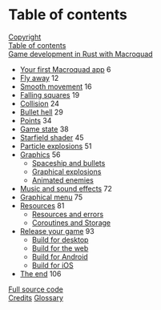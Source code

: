 # Table of contents

[Copyright](copyright.md)  
[Table of contents](SUMMARY.md)  
[Game development in Rust with Macroquad](README.md)  

- [Your first Macroquad app](./ch1-first-program.md) <span class="pagenumber onlyprint">6</span>
- [Fly away](./ch2-move-a-circle.md) <span class="pagenumber onlyprint">12</span>
- [Smooth movement](./ch3-smooth-movement.md) <span class="pagenumber onlyprint">16</span>
- [Falling squares](./ch4-falling-squares.md) <span class="pagenumber onlyprint">19</span>
- [Collision](ch5-collision.md) <span class="pagenumber onlyprint">24</span>
- [Bullet hell](ch6-shooting.md) <span class="pagenumber onlyprint">29</span>
- [Points](ch7-points-system.md) <span class="pagenumber onlyprint">34</span>
- [Game state](ch8-game-state.md) <span class="pagenumber onlyprint">38</span>
- [Starfield shader](ch9-starfield-shader.md) <span class="pagenumber onlyprint">45</span>
- [Particle explosions](ch10-particle-explosions.md) <span class="pagenumber onlyprint">51</span>
- [Graphics](ch11-graphics.md) <span class="pagenumber onlyprint">56</span><div class="flexbreak"></div>
  - [Spaceship and bullets](ch11-1-spaceship-and-bullets.md)
  - [Graphical explosions](ch11-2-explosions.md)
  - [Animated enemies](ch11-3-enemies.md)
- [Music and sound effects](ch12-audio.md) <span class="pagenumber onlyprint">72</span>
- [Graphical menu](ch13-menu-ui.md) <span class="pagenumber onlyprint">75</span>
- [Resources](ch14-resources.md) <span class="pagenumber onlyprint">81</span><div class="flexbreak"></div>
  - [Resources and errors](ch14-1-resources-and-errors.md)
  - [Coroutines and Storage](ch14-2-coroutines-and-storage.md)
- [Release your game](release-game.md) <span class="pagenumber onlyprint">93</span><div class="flexbreak"></div>
  - [Build for desktop](release-desktop.md)
  - [Build for the web](release-web.md)
  - [Build for Android](release-android.md)
  - [Build for iOS](release-ios.md)
- [The end](wrapup.md) <span class="pagenumber onlyprint">106</span>

[Full source code](full-source.md)  
[Credits](credits.md)
[Glossary](glossary.md)
